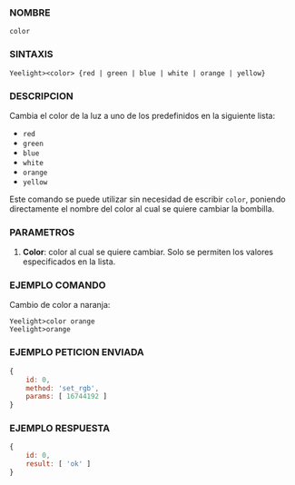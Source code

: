 ### NOMBRE
    color


### SINTAXIS
```shell
Yeelight><color> {red | green | blue | white | orange | yellow}
```

### DESCRIPCION
Cambia el color de la luz a uno de los predefinidos en la siguiente lista:
- `red`
- `green`
- `blue`
- `white`
- `orange`
- `yellow`

Este comando se puede utilizar sin necesidad de escribir `color`, poniendo directamente el nombre del color al cual se quiere cambiar la bombilla.


### PARAMETROS
1. **Color**: color al cual se quiere cambiar. Solo se permiten los valores especificados en la lista.


### EJEMPLO COMANDO
Cambio de color a naranja:
```shell
Yeelight>color orange
Yeelight>orange
```

### EJEMPLO PETICION ENVIADA
```javascript
{
    id: 0, 
    method: 'set_rgb', 
    params: [ 16744192 ] 
}
```


### EJEMPLO RESPUESTA
```javascript
{
    id: 0, 
    result: [ 'ok' ] 
}
```
    
    